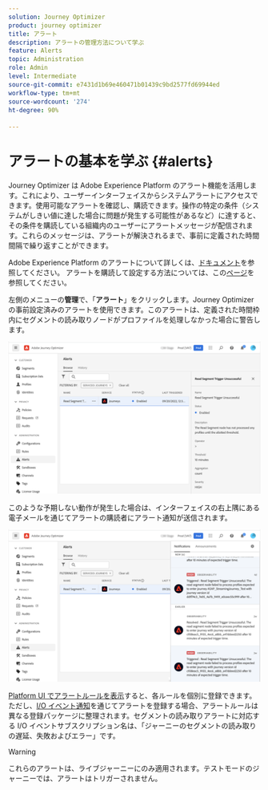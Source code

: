 ```yaml
---
solution: Journey Optimizer
product: journey optimizer
title: アラート
description: アラートの管理方法について学ぶ
feature: Alerts
topic: Administration
role: Admin
level: Intermediate
source-git-commit: e7431d1b69e460471b01439c9bd2577fd69944ed
workflow-type: tm+mt
source-wordcount: '274'
ht-degree: 90%

---
```


# アラートの基本を学ぶ {#alerts}

Journey Optimizer は Adobe Experience Platform のアラート機能を活用します。これにより、ユーザーインターフェイスからシステムアラートにアクセスできます。使用可能なアラートを確認し、購読できます。操作の特定の条件（システムがしきい値に達した場合に問題が発生する可能性があるなど）に達すると、その条件を購読している組織内のユーザーにアラートメッセージが配信されます。これらのメッセージは、アラートが解決されるまで、事前に定義された時間間隔で繰り返すことができます。

Adobe Experience Platform のアラートについて詳しくは、[ドキュメント](https://experienceleague.adobe.com/docs/experience-platform/observability/alerts/overview.html?lang=ja)を参照してください。
アラートを購読して設定する方法については、この[ページ](https://experienceleague.adobe.com/docs/experience-platform/observability/alerts/ui.html?lang=ja)を参照してください。

左側のメニューの&#x200B;**管理**&#x200B;で、「**アラート**」をクリックします。Journey Optimizer の事前設定済みのアラートを使用できます。このアラートは、定義された時間枠内にセグメントの読み取りノードがプロファイルを処理しなかった場合に警告します。

![](assets/alerts1.png)

このような予期しない動作が発生した場合は、インターフェイスの右上隅にある電子メールを通じてアラートの購読者にアラート通知が送信されます。

![](assets/alerts2.png)

[Platform UI でアラートルールを表示](https://experienceleague.adobe.com/docs/experience-platform/observability/alerts/ui.html)すると、各ルールを個別に登録できます。ただし、[I/O イベント通知](https://experienceleague.adobe.com/docs/experience-platform/observability/alerts/subscribe.html?lang=ja)を通じてアラートを登録する場合、アラートルールは異なる登録パッケージに整理されます。セグメントの読み取りアラートに対応する I/O イベントサブスクリプション名は、「ジャーニーのセグメントの読み取りの遅延、失敗およびエラー」です。

>[!WARNING]
>
>これらのアラートは、ライブジャーニーにのみ適用されます。テストモードのジャーニーでは、アラートはトリガーされません。